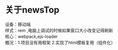# 关于newsTop<br>
设备：移动端<br>
样式：rem ,电脑上调试的时候如果窗口大小改变记得刷新<br>
核心：webpack,ejs-loader <br>
概况：1.项目没有用框架 2.实现了html模板复用（组件化）

